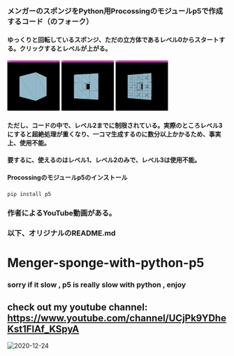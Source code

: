 ### メンガーのスポンジをPython用Procossingのモジュールp5で作成するコード（のフォーク）
#### ゆっくりと回転しているスポンジ、ただの立方体であるレベル0からスタートする。クリックするとレベルが上がる。
[<img src="./images/menger_sponge_0.png" width="120">](./images/menger_sponge_0.png) [<img src="./images/menger_sponge_1.png" width="120">](./images/menger_sponge_1.png) [<img src="./images/menger_sponge_2.png" width="120">](./images/menger_sponge_2.png)

#### ただし、コードの中で、レベル2までに制限されている。実際のところレベル3にすると超絶処理が重くなり、一コマ生成するのに数分以上かかるため、事実上、使用不能。
#### 要するに、使えるのはレベル1、レベル2のみで、レベル3は使用不能。


#### Procossingのモジュールp5のインストール
```pip install p5```

### 作者によるYouTube動画がある。
### 以下、オリジナルのREADME.md
#

# Menger-sponge-with-python-p5
### sorry if it slow , p5 is really slow with python , enjoy
## check out my youtube channel: https://www.youtube.com/channel/UCjPk9YDheKst1FlAf_KSpyA
![2020-12-24](https://user-images.githubusercontent.com/48150537/103102721-518ed380-4643-11eb-9e4b-7c55f17ee39a.png)
